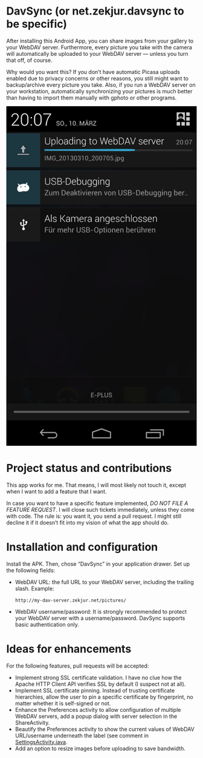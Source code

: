 DavSync (or net.zekjur.davsync to be specific)
==============================================

After installing this Android App, you can share images from your gallery to
your WebDAV server. Furthermore, every picture you take with the camera will
automatically be uploaded to your WebDAV server — unless you turn that off, of
course.

Why would you want this? If you don’t have automatic Picasa uploads enabled due
to privacy concerns or other reasons, you still might want to backup/archive
every picture you take. Also, if you run a WebDAV server on your workstation,
automatically synchronizing your pictures is much better than having to import
them manually with gphoto or other programs.

![DavSync screenshot](/screenshots/davsync-2013-03-10-200731.png "DavSync screenshot")

Project status and contributions
================================

This app works for me. That means, I will most likely not touch it, except
when I want to add a feature that I want.

In case you want to have a specific feature implemented, *DO NOT FILE A FEATURE
REQUEST*. I will close such tickets immediately, unless they come with code.
The rule is: you want it, you send a pull request. I might still decline it if
it doesn’t fit into my vision of what the app should do.

Installation and configuration
==============================

Install the APK. Then, chose “DavSync” in your application drawer. Set up the
following fields:

* WebDAV URL: the full URL to your WebDAV server, including the trailing slash.
  Example:

      http://my-dav-server.zekjur.net/pictures/

* WebDAV username/password: It is strongly recommended to protect your WebDAV
  server with a username/password. DavSync supports basic authentication only.

Ideas for enhancements
======================

For the following features, pull requests will be accepted:

* Implement strong SSL certificate validation. I have no clue how the Apache
  HTTP Client API verifies SSL by default (I suspect not at all).
* Implement SSL certificate pinning. Instead of trusting certificate
  hierarchies, allow the user to pin a specific certificate by fingerprint, no
  matter whether it is self-signed or not.
* Enhance the Preferences activity to allow configuration of multiple WebDAV
  servers, add a popup dialog with server selection in the ShareActivity.
* Beautify the Preferences activity to show the current values of WebDAV
  URL/username underneath the label (see comment in
  [SettingsActivity.java](https://github.com/mstap/android-davsync/blob/master/src/net/zekjur/davsync/SettingsActivity.java).
* Add an option to resize images before uploading to save bandwidth.

